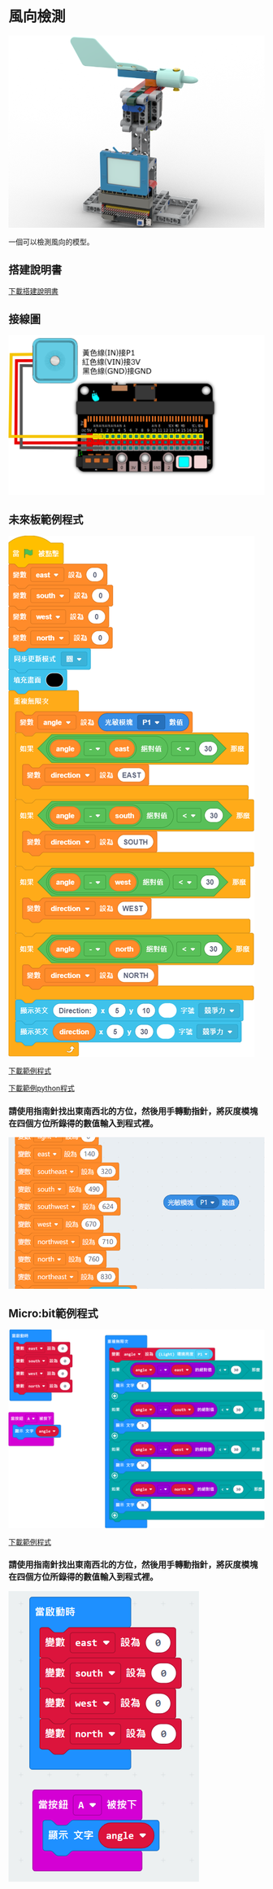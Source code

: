 # 風向檢測

![](./images/wind_direction.png)

一個可以檢測風向的模型。

## 搭建說明書

[下載搭建說明書](https://github.com/kittenbothk/kittenbothk/raw/master/Kits/weatherstation/instructions/wind_direction.pdf)

## 接線圖

![](./images/direction_wiring.png)

## 未來板範例程式

![](./images/wind_direction_code.png)

[下載範例程式](https://github.com/kittenbothk/kittenbothk/raw/master/Kits/weatherstation/sb3/5_wind_direction.sb3)

[下載範例python程式](https://github.com/kittenbothk/kittenbothk/raw/master/Kits/weatherstation/py/5_wind_direction.py)

### 請使用指南針找出東南西北的方位，然後用手轉動指針，將灰度模塊在四個方位所錄得的數值輸入到程式裡。

![](./images/complete_grayscale_code1.png)

## Micro:bit範例程式

![](./images/wind_direction_code_mc.png)

[下載範例程式](https://makecode.microbit.org/_EyeC8EU5aYau)

### 請使用指南針找出東南西北的方位，然後用手轉動指針，將灰度模塊在四個方位所錄得的數值輸入到程式裡。

![](./images/complete_grayscale_code2.png)